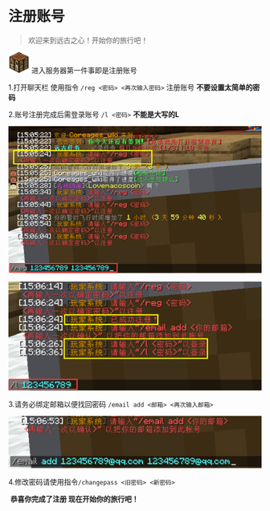 # 注册账号

> 欢迎来到远古之心！开始你的旅行吧！

<img src="../Newplayer/image/Table.png" alt="Table" style="width:3em; height:auto;"> 进入服务器第一件事即是注册账号

1.打开聊天栏 使用指令 `/reg <密码> <再次输入密码>` 注册账号  **不要设置太简单的密码**

2.账号注册完成后需登录账号 `/l <密码>`   **不能是大写的L**

![reg](../Newplayer/image/注册.png)

![login](../Newplayer/image/登录.png)

3.请务必绑定邮箱以便找回密码 `/email add <邮箱> <再次输入邮箱>`

![emailadd](../Newplayer/image/添加邮箱.png)

4.修改密码请使用指令`/changepass <旧密码> <新密码>`



​										**恭喜你完成了注册 现在开始你的旅行吧！**

